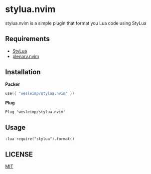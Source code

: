 # stylua.nvim

stylua.nvim is a simple plugin that format you Lua code using StyLua

## Requirements

- [StyLua](https://github.com/JohnnyMorganz/StyLua)
- [plenary.nvim](https://github.com/nvim-lua/plenary.nvim)

## Installation

**Packer**

```lua
use({ "wesleimp/stylua.nvim" })
```

**Plug**

```vim
Plug 'wesleimp/stylua.nvim'
```

## Usage

```vim
:lua require("stylua").format()
```

## LICENSE

[MIT](./LICENSE)
